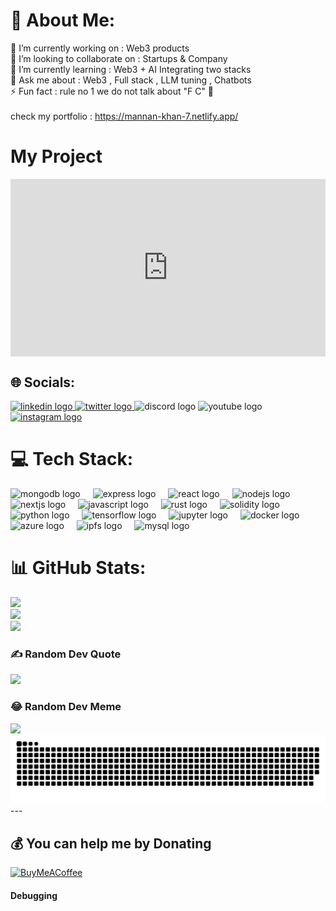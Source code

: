 # 💫 About Me:
🔭 I’m currently working on : Web3 products<br>👯 I’m looking to collaborate on :  Startups & Company<br>🌱 I’m currently learning : Web3 + AI Integrating two stacks<br>💬 Ask me about : Web3 , Full stack , LLM tuning , Chatbots<br>⚡ Fun fact : rule no 1 we do not talk about "F C" 🤫<br><br>  check my portfolio : https://mannan-khan-7.netlify.app/

# My Project

<div style="padding:56.25% 0 0 0;position:relative;">
    <iframe src="https://player.vimeo.com/video/953772068?badge=0&autopause=0&player_id=0&app_id=58479" 
            frameborder="0" allow="autoplay; fullscreen; picture-in-picture; clipboard-write" 
            style="position:absolute;top:0;left:0;width:100%;height:100%;" 
            title="Untitled video - Made with Clipchamp">
    </iframe>
</div>
<script src="https://player.vimeo.com/api/player.js"></script>


## 🌐 Socials:
<div align="left">
  <a href="https://www.linkedin.com/in/mannan-khan-65970a1aa/" target="_blank">
    <img src="https://raw.githubusercontent.com/maurodesouza/profile-readme-generator/master/src/assets/icons/social/linkedin/default.svg" width="52" height="40" alt="linkedin logo"  />
  </a>
  <a href="https://www.twitter.com/Mannan7k" target="_blank">
    <img src="https://raw.githubusercontent.com/maurodesouza/profile-readme-generator/master/src/assets/icons/social/twitter/default.svg" width="52" height="40" alt="twitter logo"  />
  </a>
  <img src="https://raw.githubusercontent.com/maurodesouza/profile-readme-generator/master/src/assets/icons/social/discord/default.svg" width="52" height="40" alt="discord logo"  />
  <img src="https://raw.githubusercontent.com/maurodesouza/profile-readme-generator/master/src/assets/icons/social/youtube/default.svg" width="52" height="40" alt="youtube logo"  />
  <a href="https://www.instagram.com/mannankhan.16" target="_blank">
    <img src="https://raw.githubusercontent.com/maurodesouza/profile-readme-generator/master/src/assets/icons/social/instagram/default.svg" width="52" height="40" alt="instagram logo"  />
  </a>
</div>

# 💻 Tech Stack:
<div align="left">
  <img src="https://cdn.jsdelivr.net/gh/devicons/devicon/icons/mongodb/mongodb-original.svg" height="30" alt="mongodb logo"  />
  <img width="12" />
  <img src="https://skillicons.dev/icons?i=express" height="30" alt="express logo"  />
  <img width="12" />
  <img src="https://cdn.jsdelivr.net/gh/devicons/devicon/icons/react/react-original.svg" height="30" alt="react logo"  />
  <img width="12" />
  <img src="https://skillicons.dev/icons?i=nodejs" height="30" alt="nodejs logo"  />
  <img width="12" />
  <img src="https://cdn.jsdelivr.net/gh/devicons/devicon/icons/nextjs/nextjs-original.svg" height="30" alt="nextjs logo"  />
  <img width="12" />
  <img src="https://cdn.jsdelivr.net/gh/devicons/devicon/icons/javascript/javascript-original.svg" height="30" alt="javascript logo"  />
  <img width="12" />
  <img src="https://skillicons.dev/icons?i=rust" height="30" alt="rust logo"  />
  <img width="12" />
  <img src="https://skillicons.dev/icons?i=solidity" height="30" alt="solidity logo"  />
  <img width="12" />
  <img src="https://skillicons.dev/icons?i=py" height="30" alt="python logo"  />
  <img width="12" />
  <img src="https://cdn.jsdelivr.net/gh/devicons/devicon/icons/tensorflow/tensorflow-original.svg" height="30" alt="tensorflow logo"  />
  <img width="12" />
  <img src="https://cdn.jsdelivr.net/gh/devicons/devicon/icons/jupyter/jupyter-original.svg" height="30" alt="jupyter logo"  />
  <img width="12" />
  <img src="https://cdn.jsdelivr.net/gh/devicons/devicon/icons/docker/docker-original.svg" height="30" alt="docker logo"  />
  <img width="12" />
  <img src="https://cdn.jsdelivr.net/gh/devicons/devicon/icons/azure/azure-original.svg" height="30" alt="azure logo"  />
  <img width="12" />
  <img src="https://skillicons.dev/icons?i=ipfs" height="30" alt="ipfs logo"  />
  <img width="12" />
  <img src="https://skillicons.dev/icons?i=mysql" height="30" alt="mysql logo"  />
</div>

# 📊 GitHub Stats:
![](https://github-readme-stats.vercel.app/api?username=Dev-mannan&theme=dark&hide_border=false&include_all_commits=false&count_private=false)<br/>
![](https://github-readme-streak-stats.herokuapp.com/?user=Dev-mannan&theme=dark&hide_border=false)<br/>
![](https://github-readme-stats.vercel.app/api/top-langs/?username=Dev-mannan&theme=dark&hide_border=false&include_all_commits=false&count_private=false&layout=compact)

### ✍️ Random Dev Quote
![](https://quotes-github-readme.vercel.app/api?type=horizontal&theme=radical)

### 😂 Random Dev Meme
<img src='https://randommeme-five.vercel.app/' style="height: 400px;"/>
<img src="https://raw.githubusercontent.com/Dev-Mannan/Dev-Mannan/output/snake.svg"/> 
---

  ## 💰 You can help me by Donating
  [![BuyMeACoffee](https://img.shields.io/badge/Buy%20Me%20a%20Coffee-ffdd00?style=for-the-badge&logo=buy-me-a-coffee&logoColor=black)](https://buymeacoffee.com/mannankhan) 
<h4>Debugging </h4>
  
<!-- Proudly created with GPRM ( https://gprm.itsvg.in ) -->
